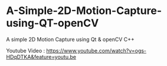 # A-Simple-2D-Motion-Capture-using-QT-openCV
A simple 2D Motion Capture using Qt & openCV C++ 

Youtube Video :
https://www.youtube.com/watch?v=ogs-HDqDTKA&feature=youtu.be

